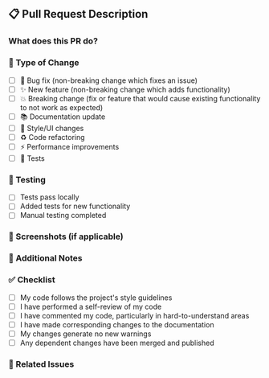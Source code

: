 ## 📋 Pull Request Description

### What does this PR do?
<!-- Briefly describe what this PR accomplishes -->

### 🔧 Type of Change
- [ ] 🐛 Bug fix (non-breaking change which fixes an issue)
- [ ] ✨ New feature (non-breaking change which adds functionality)
- [ ] 💥 Breaking change (fix or feature that would cause existing functionality to not work as expected)
- [ ] 📚 Documentation update
- [ ] 🎨 Style/UI changes
- [ ] ♻️ Code refactoring
- [ ] ⚡ Performance improvements
- [ ] 🧪 Tests

### 🧪 Testing
- [ ] Tests pass locally
- [ ] Added tests for new functionality
- [ ] Manual testing completed

### 📸 Screenshots (if applicable)
<!-- Add screenshots for UI changes -->

### 📝 Additional Notes
<!-- Any additional information, context, or screenshots -->

### ✅ Checklist
- [ ] My code follows the project's style guidelines
- [ ] I have performed a self-review of my code
- [ ] I have commented my code, particularly in hard-to-understand areas
- [ ] I have made corresponding changes to the documentation
- [ ] My changes generate no new warnings
- [ ] Any dependent changes have been merged and published

### 🔗 Related Issues
<!-- Link any related issues: Closes #123, Fixes #456 -->